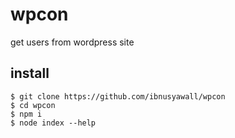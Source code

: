 # wpcon
get users from wordpress site

## install
```
$ git clone https://github.com/ibnusyawall/wpcon
$ cd wpcon
$ npm i
$ node index --help
```
